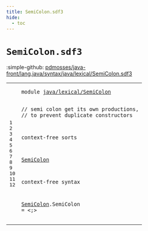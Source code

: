 ```yaml
---
title: SemiColon.sdf3
hide:
  - toc
---
```


# `SemiColon.sdf3`

:simple-github: [pdmosses/java-front/lang.java/syntax/java/lexical/SemiColon.sdf3]

[pdmosses/java-front/lang.java/syntax/java/lexical/SemiColon.sdf3]: https://github.com/pdmosses/java-front/blob/master/lang.java/syntax/java/lexical/SemiColon.sdf3 "The source file on GitHub"

<div class="sdf3"><table class="highlighttable"><tbody><tr><td class="linenos"><div class="linenodiv"><pre><span></span>1
2
3
4
5
6
7
8
9
10
11
12
</pre></div></td>
<td class="code"><pre><code><span class="keyword">module</span> <a href="../../packages/TypeDeclarations.sdf3#java/lexical/SemiColon_86_108" id="java/lexical/SemiColon_7_29" title="Referenced at ../../packages/TypeDeclarations.sdf3 line 6">java/lexical/SemiColon</a>

<span class="layout">//  semi colon get its own productions,</span>
<span class="layout">//  to prevent duplicate constructors</span>

<span class="keyword">context-free sorts</span>

  <a href="../../classes/ClassDeclarations.sdf3#SemiColon_1829_1838" id="SemiColon_132_141" title="Referenced at ../../classes/ClassDeclarations.sdf3 line 67; ../../interfaces/AnnotationTypes.sdf3 line 35; ../../interfaces/InterfaceDeclarations.sdf3 line 47; ../../packages/TypeDeclarations.sdf3 line 18">SemiColon</a>

<span class="keyword">context-free syntax</span>

  <a href="../../classes/ClassDeclarations.sdf3#SemiColon_1829_1838" id="SemiColon_166_175" title="Referenced at ../../classes/ClassDeclarations.sdf3 line 67; ../../interfaces/AnnotationTypes.sdf3 line 35; ../../interfaces/InterfaceDeclarations.sdf3 line 47; ../../packages/TypeDeclarations.sdf3 line 18">SemiColon</a>.<span class="cons_Constructor"><span id="SemiColon_176_185" title="Not referenced locally, nor via imports">SemiColon</span></span> = &lt;<span class="cons_String">;</span>&gt;
</code></pre></td></tr></tbody></table></div>